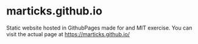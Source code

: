 # marticks.github.io
Static website hosted in GithubPages made for and MIT exercise.
You can visit the actual page at https://marticks.github.io/
